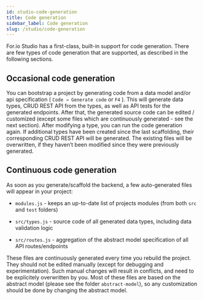 ```yaml
---
id: studio-code-generation
title: Code generation
sidebar_label: Code generation
slug: /studio/code-generation
---
```


For.io Studio has a first-class, built-in support for code generation. There are few types of code generation that are supported, as described in the following sections.

## Occasional code generation

You can bootstrap a project by generating code from a data model and/or api specification ( `Code → Generate code` or `F4` ). This will generate data types, CRUD REST API from the types, as well as API tests for the generated endpoints. After that, the generated source code can be edited / customized (except some files which are continuously generated - see the next section). After modifying a type, you can run the code generation again. If additional types have been created since the last scaffolding, their corresponding CRUD REST API will be generated. The existing files will be overwritten, if they haven’t been modified since they were previously generated.

## Continuous code generation

As soon as you generate/scaffold the backend, a few auto-generated files will appear in your project:

- `modules.js` - keeps an up-to-date list of projects modules (from both `src` and `test` folders)

- `src/types.js` - source code of all generated data types, including data validation logic

- `src/routes.js` - aggregation of the abstract model specification of all API routes/endpoints

These files are continuously generated every time you rebuild the project. They should not be edited manually (except for debugging and experimentation). Such manual changes will result in conflicts, and need to be explicitely overwritten by you. Most of these files are based on the abstract model (please see the folder `abstract-model`), so any customization should be done by changing the abstract model.